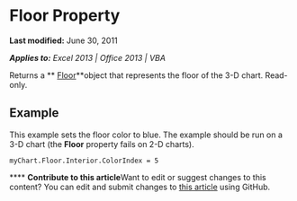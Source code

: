 
# Floor Property

 **Last modified:** June 30, 2011

 _**Applies to:** Excel 2013 | Office 2013 | VBA_

Returns a  ** [Floor](ce76e68b-7b15-7e2c-4464-07befbf53cc5.md)**object that represents the floor of the 3-D chart. Read-only.


## Example

This example sets the floor color to blue. The example should be run on a 3-D chart (the  **Floor** property fails on 2-D charts).


```
myChart.Floor.Interior.ColorIndex = 5
```


****   **Contribute to this article**Want to edit or suggest changes to this content? You can edit and submit changes to  [this article](https://github.com/jhershey00/VBA_Excel_Test/OpenXMLCon/articles/1c82553e-7285-c759-416d-4537efd1c9ec.md) using GitHub.

